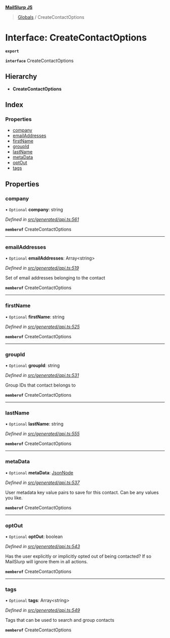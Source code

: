 **[MailSlurp JS](../README.md)**

> [Globals](../README.md) / CreateContactOptions

# Interface: CreateContactOptions

**`export`** 

**`interface`** CreateContactOptions

## Hierarchy

* **CreateContactOptions**

## Index

### Properties

* [company](createcontactoptions.md#company)
* [emailAddresses](createcontactoptions.md#emailaddresses)
* [firstName](createcontactoptions.md#firstname)
* [groupId](createcontactoptions.md#groupid)
* [lastName](createcontactoptions.md#lastname)
* [metaData](createcontactoptions.md#metadata)
* [optOut](createcontactoptions.md#optout)
* [tags](createcontactoptions.md#tags)

## Properties

### company

• `Optional` **company**: string

*Defined in [src/generated/api.ts:561](https://github.com/mailslurp/mailslurp-client/blob/cdc62f8/src/generated/api.ts#L561)*

**`memberof`** CreateContactOptions

___

### emailAddresses

• `Optional` **emailAddresses**: Array\<string>

*Defined in [src/generated/api.ts:519](https://github.com/mailslurp/mailslurp-client/blob/cdc62f8/src/generated/api.ts#L519)*

Set of email addresses belonging to the contact

**`memberof`** CreateContactOptions

___

### firstName

• `Optional` **firstName**: string

*Defined in [src/generated/api.ts:525](https://github.com/mailslurp/mailslurp-client/blob/cdc62f8/src/generated/api.ts#L525)*

**`memberof`** CreateContactOptions

___

### groupId

• `Optional` **groupId**: string

*Defined in [src/generated/api.ts:531](https://github.com/mailslurp/mailslurp-client/blob/cdc62f8/src/generated/api.ts#L531)*

Group IDs that contact belongs to

**`memberof`** CreateContactOptions

___

### lastName

• `Optional` **lastName**: string

*Defined in [src/generated/api.ts:555](https://github.com/mailslurp/mailslurp-client/blob/cdc62f8/src/generated/api.ts#L555)*

**`memberof`** CreateContactOptions

___

### metaData

• `Optional` **metaData**: [JsonNode](jsonnode.md)

*Defined in [src/generated/api.ts:537](https://github.com/mailslurp/mailslurp-client/blob/cdc62f8/src/generated/api.ts#L537)*

User metadata key value pairs to save for this contact. Can be any values you like.

**`memberof`** CreateContactOptions

___

### optOut

• `Optional` **optOut**: boolean

*Defined in [src/generated/api.ts:543](https://github.com/mailslurp/mailslurp-client/blob/cdc62f8/src/generated/api.ts#L543)*

Has the user explicitly or implicitly opted out of being contacted? If so MailSlurp will ignore them in all actions.

**`memberof`** CreateContactOptions

___

### tags

• `Optional` **tags**: Array\<string>

*Defined in [src/generated/api.ts:549](https://github.com/mailslurp/mailslurp-client/blob/cdc62f8/src/generated/api.ts#L549)*

Tags that can be used to search and group contacts

**`memberof`** CreateContactOptions
